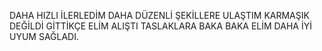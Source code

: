DAHA HIZLI İLERLEDİM DAHA DÜZENLİ ŞEKİLLERE ULAŞTIM KARMAŞIK DEĞİLDİ
GİTTİKÇE ELİM ALIŞTI TASLAKLARA BAKA BAKA ELİM DAHA İYİ UYUM SAĞLADI.
